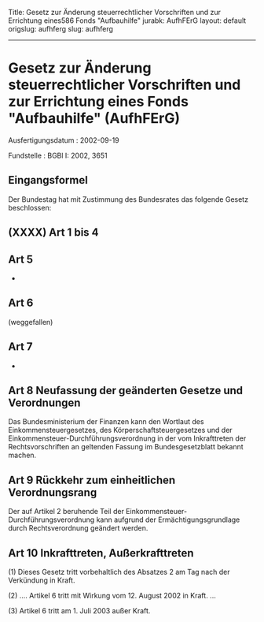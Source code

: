 Title: Gesetz zur Änderung steuerrechtlicher Vorschriften und zur Errichtung eines586
  Fonds "Aufbauhilfe"
jurabk: AufhFErG
layout: default
origslug: aufhferg
slug: aufhferg

---

# Gesetz zur Änderung steuerrechtlicher Vorschriften und zur Errichtung eines Fonds "Aufbauhilfe" (AufhFErG)

Ausfertigungsdatum
:   2002-09-19

Fundstelle
:   BGBl I: 2002, 3651



## Eingangsformel

Der Bundestag hat mit Zustimmung des Bundesrates das folgende Gesetz
beschlossen:


## (XXXX) Art 1 bis 4



## Art 5

-


## Art 6

(weggefallen)


## Art 7

-


## Art 8 Neufassung der geänderten Gesetze und Verordnungen

Das Bundesministerium der Finanzen kann den Wortlaut des
Einkommensteuergesetzes, des Körperschaftsteuergesetzes und der
Einkommensteuer-Durchführungsverordnung in der vom Inkrafttreten der
Rechtsvorschriften an geltenden Fassung im Bundesgesetzblatt bekannt
machen.


## Art 9 Rückkehr zum einheitlichen Verordnungsrang

Der auf Artikel 2 beruhende Teil der Einkommensteuer-
Durchführungsverordnung kann aufgrund der Ermächtigungsgrundlage durch
Rechtsverordnung geändert werden.


## Art 10 Inkrafttreten, Außerkrafttreten

(1) Dieses Gesetz tritt vorbehaltlich des Absatzes 2 am Tag nach der
Verkündung in Kraft.

(2) .... Artikel 6 tritt mit Wirkung vom 12. August 2002 in Kraft. ...

(3) Artikel 6 tritt am 1. Juli 2003 außer Kraft.

